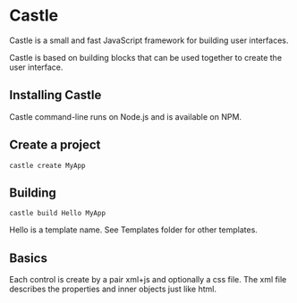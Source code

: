 # Castle

Castle is a small and fast JavaScript framework for building user interfaces.

Castle is based on building blocks that can be used together to create the user interface.


## Installing Castle

Castle command-line runs on Node.js and is available on NPM.

## Create a project

```
castle create MyApp
```

## Building

```
castle build Hello MyApp
```
Hello is a template name. See Templates folder for other templates.

## Basics

Each control is create by a pair xml+js and optionally a css file. 
The xml file describes the properties and inner objects just like html.





